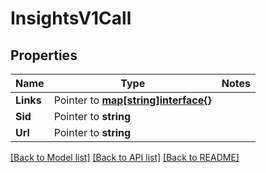 # InsightsV1Call

## Properties
Name | Type | Notes
------------ | ------------- | -------------
**Links** | Pointer to [**map[string]interface{}**](.md) | 
**Sid** | Pointer to **string** | 
**Url** | Pointer to **string** | 

[[Back to Model list]](../README.md#documentation-for-models) [[Back to API list]](../README.md#documentation-for-api-endpoints) [[Back to README]](../README.md)


